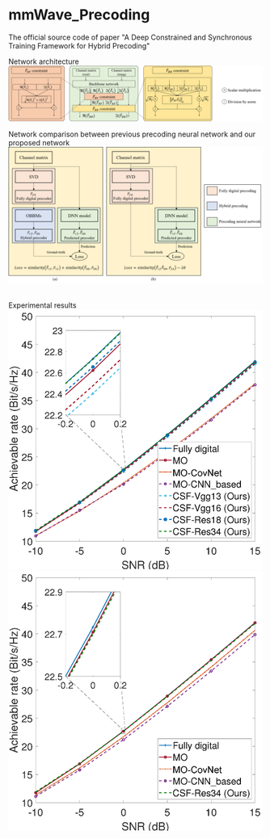 # mmWave_Precoding
The official source code of paper "A Deep Constrained and Synchronous Training Framework for Hybrid Precoding"

Network architecture
![](Net_postproc.png)

Network comparison between previous precoding neural network and our proposed network
![](Net_comp.png)
<img src='Ne_comp.png' width='1000' alt="" align=center />

Experimental results
![](CNN_based_SEvsSNR_NtRF3_azi60_ele20_cluster4.png)
![](CNN_based_SEvsSNR_NtRF4_azi60_ele20_cluster4.png)
